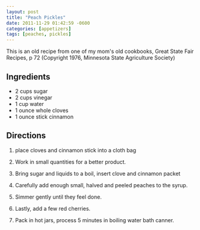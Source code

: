 ```yaml
---
layout: post
title: "Peach Pickles"
date: 2011-11-29 01:42:59 -0600
categories: [appetizers]
tags: [peaches, pickles]
---
```

This is an old recipe from one of my mom's old cookbooks, Great State
Fair Recipes, p 72 (Copyright 1976, Minnesota State Agriculture
Society)


## Ingredients

* 2 cups sugar
* 2 cups vinegar
* 1 cup water
* 1 ounce whole cloves
* 1 ounce stick cinnamon


## Directions

1.  place cloves and cinnamon stick into a cloth bag

1.  Work in small quantities for a better product.

1.  Bring sugar and liquids to a boil, insert clove and cinnamon packet

1.  Carefully add enough small, halved and peeled peaches to the syrup.

1.  Simmer gently until they feel done.

1.  Lastly, add a few red cherries.

1.  Pack in hot jars, process 5 minutes in boiling water bath canner.
